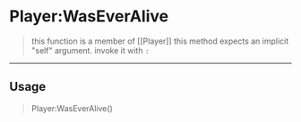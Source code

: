 # Player:WasEverAlive
> this function is a member of [[Player]]
> this method expects an implicit "self" argument. invoke it with `:`
-----
## Usage
> Player:WasEverAlive()
